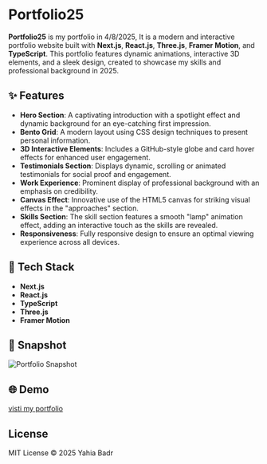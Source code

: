 # Portfolio25

**Portfolio25** is my portfolio in 4/8/2025, It is a modern and interactive portfolio website built with **Next.js**, **React.js**, **Three.js**, **Framer Motion**, and **TypeScript**. This portfolio features dynamic animations, interactive 3D elements, and a sleek design, created to showcase my skills and professional background in 2025.

## ✨ Features
- **Hero Section**: A captivating introduction with a spotlight effect and dynamic background for an eye-catching first impression.
- **Bento Grid**: A modern layout using CSS design techniques to present personal information.
- **3D Interactive Elements**: Includes a GitHub-style globe and card hover effects for enhanced user engagement.
- **Testimonials Section**: Displays dynamic, scrolling or animated testimonials for social proof and engagement.
- **Work Experience**: Prominent display of professional background with an emphasis on credibility.
- **Canvas Effect**: Innovative use of the HTML5 canvas for striking visual effects in the "approaches" section.
- **Skills Section**: The skill section features a smooth "lamp" animation effect, adding an interactive touch as the skills are revealed.
- **Responsiveness**: Fully responsive design to ensure an optimal viewing experience across all devices.

## 🚀 Tech Stack
- **Next.js**
- **React.js**
- **TypeScript**
- **Three.js**
- **Framer Motion**

## 📸 Snapshot

![Portfolio Snapshot](assets/images/portfolio25-snapshot.png)

## 🌐 Demo
[visti my portfolio](https://portfolio25-one.vercel.app)

## License
MIT License © 2025 Yahia Badr
